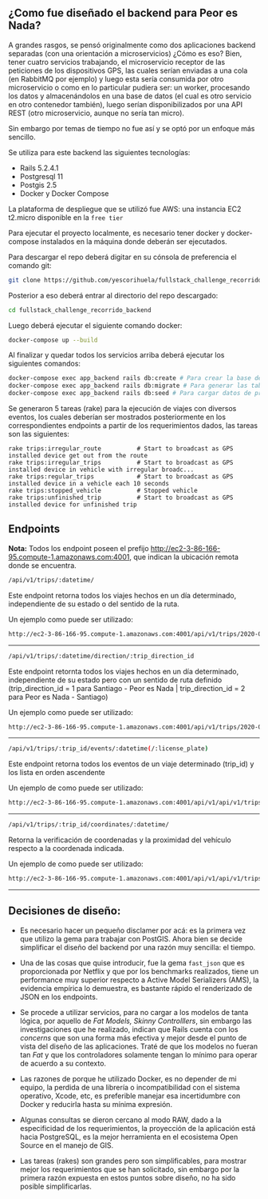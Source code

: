 
## ¿Como fue diseñado el backend para Peor es Nada?

A grandes rasgos, se pensó originalmente como dos aplicaciones backend separadas (con una orientación a microservicios) ¿Cómo es eso? Bien, tener cuatro servicios trabajando, el microservicio receptor de las peticiones de los dispositivos GPS, las cuales serían enviadas a una cola (en RabbitMQ por ejemplo) y luego esta sería consumida por otro microservicio o como en lo particular pudiera ser: un worker, procesando los datos y almacenándolos en una base de datos (el cual es otro servicio en otro contenedor también), luego serían disponibilizados por una API REST (otro microservicio, aunque no sería tan micro).
 
Sin embargo por temas de tiempo no fue así y se optó por un enfoque más sencillo.

Se utiliza para este backend las siguientes tecnologías:


* 	Rails 5.2.4.1
* 	Postgresql 11
* 	Postgis 2.5
*   Docker y Docker Compose

La plataforma de despliegue que se utilizó fue AWS: una instancia EC2 t2.micro disponible en la `free tier`

Para ejecutar el proyecto localmente, es necesario tener docker y docker-compose instalados en la máquina donde deberán ser ejecutados.

Para descargar el repo deberá digitar en su cónsola de preferencia el comando git:

```bash
git clone https://github.com/yescorihuela/fullstack_challenge_recorrido_backend.git
```

Posterior a eso deberá entrar al directorio del repo descargado:
```bash
cd fullstack_challenge_recorrido_backend
```

Luego deberá ejecutar el siguiente comando docker:

```bash
docker-compose up --build
```

Al finalizar y quedar todos los servicios arriba deberá ejecutar los siguientes comandos:

```bash
docker-compose exec app_backend rails db:create # Para crear la base de datos
docker-compose exec app_backend rails db:migrate # Para generar las tablas en base a las migraciones
docker-compose exec app_backend rails db:seed # Para cargar datos de prueba y predeterminados
```

Se generaron 5 tareas (rake) para la ejecución de viajes con diversos eventos, los cuales deberían ser mostrados posteriormente en los correspondientes endpoints a partir de los requerimientos dados, las tareas son las siguientes:

```plain
rake trips:irregular_route          # Start to broadcast as GPS installed device get out from the route
rake trips:irregular_trips          # Start to broadcast as GPS installed device in vehicle with irregular broadc...
rake trips:regular_trips            # Start to broadcast as GPS installed device in a vehicle each 10 seconds
rake trips:stopped_vehicle          # Stopped vehicle
rake trips:unfinished_trip          # Start to broadcast as GPS installed device for unfinished trip
```

## Endpoints


**Nota:** Todos los endpoint poseen el prefijo http://ec2-3-86-166-95.compute-1.amazonaws.com:4001, que indican la ubicación remota donde se encuentra.

```bash
/api/v1/trips/:datetime/
```
Este endpoint retorna todos los viajes hechos en un día determinado, independiente de su estado o del sentido de la ruta.

Un ejemplo como puede ser utilizado:

```bash
http://ec2-3-86-166-95.compute-1.amazonaws.com:4001/api/v1/trips/2020-03-12/
```

----


```bash
/api/v1/trips/:datetime/direction/:trip_direction_id
```
Este endpoint retornta todos los viajes hechos en un día determinado, independiente de su estado pero con un sentido de ruta definido (trip_direction_id = 1 para Santiago - Peor es Nada | trip_direction_id = 2 para Peor es Nada - Santiago)


Un ejemplo como puede ser utilizado:

```bash
http://ec2-3-86-166-95.compute-1.amazonaws.com:4001/api/v1/trips/2020-03-12/direction/1
```

----
```bash
/api/v1/trips/:trip_id/events/:datetime(/:license_plate)
```
Este endpoint retorna todos los eventos de un viaje determinado (trip_id) y los lista en orden ascendente

Un ejemplo de como puede ser utilizado:

```bash
http://ec2-3-86-166-95.compute-1.amazonaws.com:4001/api/v1/api/v1/trips/3/events/2020-03-12/
```

----

```bash
/api/v1/trips/:trip_id/coordinates/:datetime/
```
Retorna la verificación de coordenadas y la proximidad del vehículo respecto a la coordenada indicada.

Un ejemplo de como puede ser utilizado:

```bash
http://ec2-3-86-166-95.compute-1.amazonaws.com:4001/api/v1/api/v1/trips/3/events/2020-03-12/
```
---

## Decisiones de diseño:

* Es necesario hacer un pequeño disclamer por acá: es la primera vez que utilizo la gema para trabajar con PostGIS. Ahora bien se decide simplificar el diseño del backend por una razón muy sencilla: el tiempo.

* Una de las cosas que quise introducir, fue la gema `fast_json` que es proporcionada por Netflix y que por los benchmarks realizados, tiene un performance muy superior respecto a Active Model Serializers (AMS), la evidencia empírica lo demuestra, es bastante rápido el renderizado de JSON en los endpoints.

* Se procede a utilizar servicios, para no cargar a los modelos de tanta lógica, por aquello de _Fat Models, Skinny Controlllers_, sin embargo las investigaciones que he realizado, indican que Rails cuenta con los _concerns_ que son una forma más efectiva y mejor desde el punto de vista del diseño de las aplicaciones. Traté de que los modelos no fueran tan _Fat_ y que los controladores solamente tengan lo mínimo para operar de acuerdo a su contexto.

* Las razones de porque he utilizado Docker, es no depender de mi equipo, la perdida de una librería o incompatibilidad con el sistema operativo, Xcode, etc, es preferible manejar esa incertidumbre con Docker y reducirla hasta su mínima expresión.

* Algunas consultas se dieron cercano al modo RAW, dado a la especificidad de los requerimientos, la proyección de la aplicación está hacia PostgreSQL, es la mejor herramienta en el ecosistema Open Source en el manejo de GIS.
* Las tareas (rakes) son grandes pero son simplificables, para mostrar mejor los requerimientos que se han solicitado, sin embargo por la primera razón expuesta en estos puntos sobre diseño, no ha sido posible simplificarlas.

